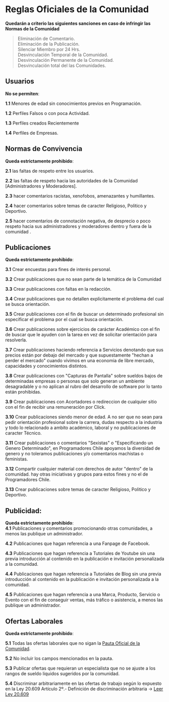 # Reglas Oficiales de la Comunidad

**Quedarán a criterio las siguientes sanciones en caso de infringir las Normas de la Comunidad** 

> Eliminación de Comentario.                                                                                                   
> Eliminación de la Publicación.                                                    
> Silenciar Miembro por 24 Hrs.                                                  
> Desvinculación Temporal de la Comunidad.                                                                                                   
> Desvinculación Permanente de la Comunidad.                                                                                                   
> Desvinculación total del las Comunidades.                                                                                                  
                                                                                            


**Usuarios**
---- 

**No se permiten**:   

**1.1** Menores de edad sin conocimientos previos en Programación.

**1.2** Perfiles Falsos o con poca Actividad.

**1.3** Perfiles creados Recientemente

**1.4** Perfiles de Empresas.


**Normas de Convivencia**
---- 

**Queda estrictamente prohibido**:                                                                                                                                    

**2.1** las faltas de respeto entre los usuarios.

**2.2** las faltas de respeto hacia las autoridades de la Comunidad [Administradores y Moderadores].

**2.3** hacer comentarios racistas, xenofobos, amenazantes y humillantes.

**2.4** hacer comentarios sobre temas de caracter Religioso, Politico y Deportivo.

**2.5** hacer comentarios de connotación negativa, de desprecio o poco respeto hacia sus administradores y moderadores dentro y fuera de la comunidad .

**Publicaciones**
---- 

**Queda estrictamente prohibido**:                                                                                                                                                                               

**3.1** Crear encuestas para fines de interés personal.

**3.2** Crear publicaciones que no sean parte de la temática de la Comunidad

**3.3** Crear publicaciones con faltas en la redacción.

**3.4** Crear publicaciones que no detallen explicitamente el problema del cual se busca orientación.

**3.5** Crear publicaciones con el fin de buscar un determinado profesional sin especificar el problema por el cual se busca orientación.

**3.6** Crear publicaciones sobre ejercicios de carácter Académico con el fin de buscar que le ayuden con la tarea en vez de solicitar orientación para resolverla.

**3.7** Crear publicaciones haciendo referencia a Servicios denotando que sus precios están por debajo del mercado y que supuestamente "hechan a perder el mercado" cuando vivimos en una economia de libre mercado, capacidades y conocimientos distintos.

**3.8** Crear publicaciones con "Capturas de Pantalla" sobre sueldos bajos de determinadas empresas o personas que solo generan un ambiente desagradable y o no aplican al rubro del desarrollo de software por lo tanto están prohibidas.

**3.9** Crear publicaciones con Acortadores o redireccion de cualquier sitio con el fin de recibir una remuneración por Click.

**3.10** Crear publicaciones siendo menor de edad. A no ser que no sean para pedir orientación profesional sobre la carrera, dudas respecto a la industria y todo lo relacionado a ambito académico, laboral y no publicaciones de caracter Técnico.

**3.11** Crear publicaciones o comentarios "Sexistas" o "Especificando un Genero Determinado", en Programadores Chile apoyamos la diversidad de genero y no toleramos publicaciones y/o comentarios machistas o feministas.


**3.12** Compartir cualquier material con derechos de autor "dentro" de la comunidad. hay otras iniciativas y grupos para estos fines y no el de Programadores Chile.

**3.13** Crear publicaciones sobre temas de caracter Religioso, Politico y Deportivo.


**Publicidad**:
---- 

**Queda estrictamente prohibido**:                                                                                                                                                                                                                                   
**4.1** Publicaciones y comentarios promocionando otras comunidades, a menos las publique un administrador.

**4.2** Publicaciones que hagan referencia a una Fanpage de Facebook.

**4.3** Publicaciones que hagan referencia a Tutoriales de Youtube sin una previa introducción al contenido en la publicación e invitación personalizada a la comunidad.

**4.4** Publicaciones que hagan referencia a Tutoriales de Blog sin una previa introducción al contenido en la publicación e invitación personalizada a la comunidad.

**4.5** Publicaciones que hagan referencia a una Marca, Producto, Servicio o Evento con el fin de conseguir ventas, más tráfico o asistencia, a menos las publique un administrador.



**Ofertas Laborales**
---- 

**Queda estrictamente prohibido**:   

**5.1** Todas las ofertas laborales que no sigan la [Pauta Oficial de la Comunidad](Pauta%20Laboral.md).

**5.2** No incluir los campos mencionados en la pauta.

**5.3** Publicar ofertas que requieran un especialista que no se ajuste a los rangos de sueldo liquidos sugeridos por la comunidad.

**5.4** Discriminar arbitrariamente en las ofertas de trabajo según lo expuesto en la Ley 20.609 Artículo 2º.- Definición de discriminación arbitraria -> [Leer Ley 20.609](http://portales.mineduc.cl/usuarios/convivencia_escolar/doc/201311281730000.LEY-20609_no_discriminacion.pdf)


